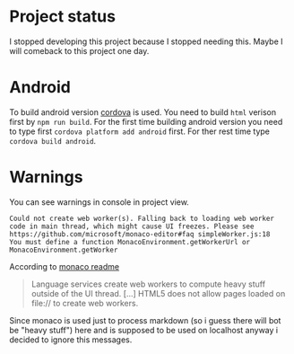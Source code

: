 # Project status

I stopped developing this project because I stopped needing this. Maybe I will comeback to this project one day.

# Android

To build android version [cordova](https://cordova.apache.org/) is used. You need to build `html` verison first by `npm run build`.
For the first time building android version you need to type first `cordova platform add android` first.
For ther rest time type `cordova build android`.

# Warnings

You can see warnings in console in project view.

```
Could not create web worker(s). Falling back to loading web worker code in main thread, which might cause UI freezes. Please see https://github.com/microsoft/monaco-editor#faq simpleWorker.js:18
You must define a function MonacoEnvironment.getWorkerUrl or MonacoEnvironment.getWorker
```

According to [monaco readme](https://github.com/microsoft/monaco-editor#faq)

> Language services create web workers to compute heavy stuff outside of the UI thread. [...] HTML5 does not allow pages loaded on file:// to create web workers.

Since monaco is used just to process markdown (so i guess there will bot be "heavy stuff") here and is supposed to be used on localhost anyway i decided to ignore this messages.
